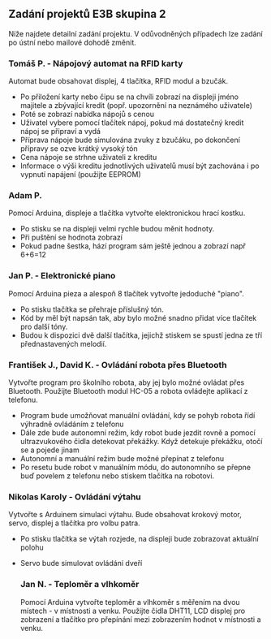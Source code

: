 ## Zadání projektů E3B skupina 2

Níže najdete detailní zadání projektu. V odůvodněných případech lze zadání po ústní nebo mailové dohodě změnit. 

### Tomáš P. - Nápojový automat na RFID karty
Automat bude obsahovat displej, 4 tlačítka, RFID modul a bzučák.
- Po přiložení karty nebo čipu se na chvíli zobrazí na displeji jméno majitele a zbývající kredit (popř. upozornění na neznámého uživatele)
- Poté se zobrazí nabídka nápojů s cenou
- Uživatel vybere pomocí tlačítek nápoj, pokud má dostatečný kredit nápoj se připraví a vydá
- Příprava nápoje bude simulována zvuky z bzučáku, po dokončení přípravy se ozve krátký vysoký tón
- Cena nápoje se strhne uživateli z kreditu
- Informace o výši kreditu jednotlivých uživatelů musí být zachována i po vypnutí napájení (použijte EEPROM)

### Adam P.
Pomocí Arduina, displeje a  tlačítka vytvořte elektronickou hrací kostku.
- Po stisku se na displeji velmi rychle budou měnit hodnoty. 
- Při puštění se hodnota zobrazí
- Pokud padne šestka, hází program sám ještě jednou a zobrazí např 6+6=12

### Jan P. - Elektronické piano
Pomocí Arduina pieza a alespoň 8 tlačítek vytvořte jedoduché "piano".

- Po stisku tlačítka se přehraje příslušný tón.
- Kód by měl být napsán tak, aby bylo možné snadno přidat více tlačítek pro další tóny.
- Budou k dispozici dvě další tlačítka, jejichž stiskem se spustí jedna ze tří přednastavených melodií.

### František J., David K. - Ovládání robota přes Bluetooth
Vytvořte program pro školního robota, aby jej bylo možné ovládat přes Bluetooth. Použijte Bluetooth modul HC-05 a robota ovládejte aplikací z telefonu.
- Program bude umožňovat manuální ovládání, kdy se pohyb robota řídí výhradně ovládáním z telefonu
- Dále zde bude autonomní režim, kdy robot bude jezdit rovně a pomocí ultrazvukového čidla detekovat překážky. Když detekuje překážku, otočí se a pojede jinam
- Autonomní a manuální režim bude možné přepínat z telefonu
- Po resetu bude robot v manuálním módu, do autonomního se přepne buď povelem z telefonu nebo stiskem tlačítka na robotovi.

### Nikolas Karoly - Ovládání výtahu
Vytvořte s Arduinem simulaci výtahu. Bude obsahovat krokový motor, servo, displej a tlačítka pro volbu patra.
- Po stisku tlačítka se výtah rozjede, na displeji bude zobrazovat aktuální polohu
- Servo bude simulovat ovládání dveří

  ### Jan N. - Teploměr a vlhkoměr
  Pomocí Arduina vytvořte teploměr a vlhkoměr s měřením na dvou místech - v místnosti a venku. Použijte čidla DHT11, LCD displej pro zobrazení a tlačítko pro přepínání mezi zobrazením hodnot v místnosti a venku.

